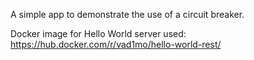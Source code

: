 A simple app to demonstrate the use of a circuit breaker.

Docker image for Hello World server used:
https://hub.docker.com/r/vad1mo/hello-world-rest/
